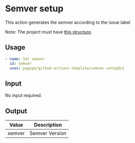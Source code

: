 # Semver setup
This action generates the semver according to the issue label 

Note: The project must have [this structure](https://github.com/pagopa/template-java-spring-microservice).

## Usage

``` yaml
- name: Set semver
  id: semver
  uses: pagopa/github-actions-template/semver-setup@v1
```

## Input
No input required.

## Output
| Value  | Description    |
|--------|----------------|
| semver | Semver Version |

